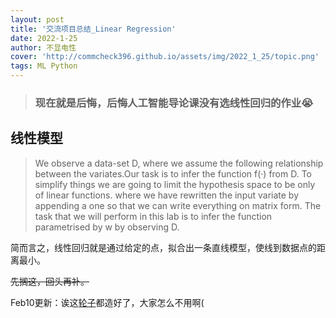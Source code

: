 ```yaml
---
layout: post
title: '交流项目总结_Linear Regression'
date: 2022-1-25
author: 不显电性
cover: 'http://commcheck396.github.io/assets/img/2022_1_25/topic.png'
tags: ML Python
---
```


> ### 现在就是后悔，后悔人工智能导论课没有选线性回归的作业😭

## 线性模型
> We observe a data-set D, where we assume the following relationship between the variates.Our task is to infer the function f(·) from D. To simplify things we are going to limit the hypothesis space to be only of linear functions. 
where we have rewritten the input variate by appending a one so that we can write everything on matrix form. The task that we will perform in this lab is to infer the function parametrised by w by observing D.

简而言之，线性回归就是通过给定的点，拟合出一条直线模型，使线到数据点的距离最小。

~~先搁这，回头再补。~~

Feb10更新：诶这[轮子](https://commcheck396.github.io/2022/02/11/pytorch_1.html)都造好了，大家怎么不用啊(